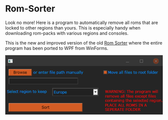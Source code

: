 # Rom-Sorter
Look no more! Here is a program to automatically remove all roms that are locked to other regions than yours. This is especially handy when downloading rom-packs with various regions and consoles.

This is the new and improved version of the old [Rom Sorter](https://github.com/Abbin44/Rom-Pack-Sorter) where the entire program has been ported to WPF from WinForms.

![alt text](https://github.com/Abbin44/Rom-Sorter/blob/master/preview.png?raw=true)
